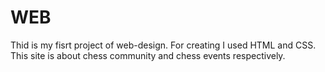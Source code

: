 # WEB
 Thid is my fisrt project of web-design. For creating I used HTML and CSS. This site is about chess community and chess events respectively. 

